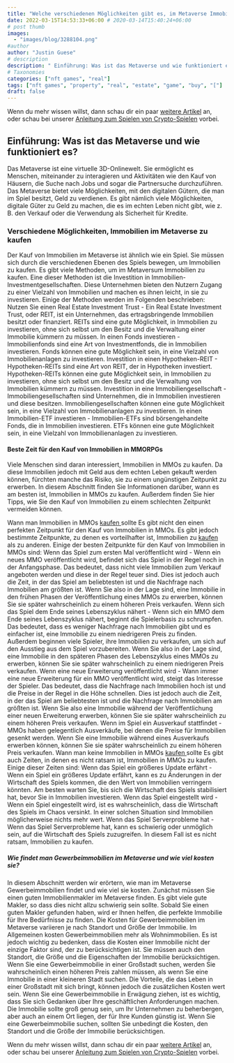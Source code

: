 ```yaml
---
title: "Welche verschiedenen Möglichkeiten gibt es, im Metaverse Immobilien zu kaufen?"
date: 2022-03-15T14:53:33+06:00 # 2020-03-14T15:40:24+06:00
# post thumb
images:
  - "images/blog/3288104.png"
#author
author: "Justin Guese"
# description
description: " Einführung: Was ist das Metaverse und wie funktioniert es?Das Metaverse ist eine virtuelle 3D-Onlinewelt. Sie ermöglicht es Menschen, miteinander zu inter"
# Taxonomies
categories: ["nft games", "real"]
tags: ["nft games", "property", "real", "estate", "game", "buy", "["]
draft: false
---
```



Wenn du mehr wissen willst, dann schau dir ein paar [weitere Artikel](/blog/) an, oder schau bei unserer [Anleitung zum Spielen von Crypto-Spielen](/services/how-do-i-get-started/) vorbei.


## Einführung: Was ist das Metaverse und wie funktioniert es?

Das Metaverse ist eine virtuelle 3D-Onlinewelt. Sie ermöglicht es Menschen, miteinander zu interagieren und Aktivitäten wie den Kauf von Häusern, die Suche nach Jobs und sogar die Partnersuche durchzuführen.
Das Metaverse bietet viele Möglichkeiten, mit den digitalen Gütern, die man im Spiel besitzt, Geld zu verdienen. Es gibt nämlich viele Möglichkeiten, digitale Güter zu Geld zu machen, die es im echten Leben nicht gibt, wie z. B. den Verkauf oder die Verwendung als Sicherheit für Kredite.

### Verschiedene Möglichkeiten, Immobilien im Metaverse zu kaufen

Der Kauf von Immobilien im Metaverse ist ähnlich wie ein Spiel. Sie müssen sich durch die verschiedenen Ebenen des Spiels bewegen, um Immobilien zu kaufen.
Es gibt viele Methoden, um im Metaversum Immobilien zu kaufen. Eine dieser Methoden ist die Investition in Immobilien-Investmentgesellschaften. Diese Unternehmen bieten den Nutzern Zugang zu einer Vielzahl von Immobilien und machen es ihnen leicht, in sie zu investieren. Einige der Methoden werden im Folgenden beschrieben:
Nutzen Sie einen Real Estate Investment Trust - Ein Real Estate Investment Trust, oder REIT, ist ein Unternehmen, das ertragsbringende Immobilien besitzt oder finanziert. REITs sind eine gute Möglichkeit, in Immobilien zu investieren, ohne sich selbst um den Besitz und die Verwaltung einer Immobilie kümmern zu müssen. 
In einen Fonds investieren - Immobilienfonds sind eine Art von Investmentfonds, die in Immobilien investieren. Fonds können eine gute Möglichkeit sein, in eine Vielzahl von Immobilienanlagen zu investieren. 
Investition in einen Hypotheken-REIT - Hypotheken-REITs sind eine Art von REIT, der in Hypotheken investiert. Hypotheken-REITs können eine gute Möglichkeit sein, in Immobilien zu investieren, ohne sich selbst um den Besitz und die Verwaltung von Immobilien kümmern zu müssen. 
Investition in eine Immobiliengesellschaft - Immobiliengesellschaften sind Unternehmen, die in Immobilien investieren und diese besitzen. Immobiliengesellschaften können eine gute Möglichkeit sein, in eine Vielzahl von Immobilienanlagen zu investieren. 
In einen Immobilien-ETF investieren - Immobilien-ETFs sind börsengehandelte Fonds, die in Immobilien investieren. ETFs können eine gute Möglichkeit sein, in eine Vielzahl von Immobilienanlagen zu investieren.

#### Beste Zeit für den Kauf von Immobilien in MMORPGs

Viele Menschen sind daran interessiert, Immobilien in MMOs zu kaufen. Da diese Immobilien jedoch mit Geld aus dem echten Leben gekauft werden können, fürchten manche das Risiko, sie zu einem ungünstigen Zeitpunkt zu erwerben.
In diesem Abschnitt finden Sie Informationen darüber, wann es am besten ist, Immobilien in MMOs zu kaufen. Außerdem finden Sie hier Tipps, wie Sie den Kauf von Immobilien zu einem schlechten Zeitpunkt vermeiden können.

 Wann man Immobilien in MMOs [ kaufen ](https://accounts.binance.com/en/register?ref=37092355) sollte 
Es gibt nicht den einen perfekten Zeitpunkt für den Kauf von Immobilien in MMOs. Es gibt jedoch bestimmte Zeitpunkte, zu denen es vorteilhafter ist, Immobilien zu [ kaufen ](https://accounts.binance.com/en/register?ref=37092355) als zu anderen. Einige der besten Zeitpunkte für den Kauf von Immobilien in MMOs sind: 
Wenn das Spiel zum ersten Mal veröffentlicht wird - Wenn ein neues MMO veröffentlicht wird, befindet sich das Spiel in der Regel noch in der Anfangsphase. Das bedeutet, dass nicht viele Immobilien zum Verkauf angeboten werden und diese in der Regel teuer sind. Dies ist jedoch auch die Zeit, in der das Spiel am beliebtesten ist und die Nachfrage nach Immobilien am größten ist. Wenn Sie also in der Lage sind, eine Immobilie in den frühen Phasen der Veröffentlichung eines MMOs zu erwerben, können Sie sie später wahrscheinlich zu einem höheren Preis verkaufen. 
Wenn sich das Spiel dem Ende seines Lebenszyklus nähert - Wenn sich ein MMO dem Ende seines Lebenszyklus nähert, beginnt die Spielerbasis zu schrumpfen. Das bedeutet, dass es weniger Nachfrage nach Immobilien gibt und es einfacher ist, eine Immobilie zu einem niedrigeren Preis zu finden. Außerdem beginnen viele Spieler, ihre Immobilien zu verkaufen, um sich auf den Ausstieg aus dem Spiel vorzubereiten. Wenn Sie also in der Lage sind, eine Immobilie in den späteren Phasen des Lebenszyklus eines MMOs zu erwerben, können Sie sie später wahrscheinlich zu einem niedrigeren Preis verkaufen. 
Wenn eine neue Erweiterung veröffentlicht wird - Wann immer eine neue Erweiterung für ein MMO veröffentlicht wird, steigt das Interesse der Spieler. Das bedeutet, dass die Nachfrage nach Immobilien hoch ist und die Preise in der Regel in die Höhe schnellen. Dies ist jedoch auch die Zeit, in der das Spiel am beliebtesten ist und die Nachfrage nach Immobilien am größten ist. Wenn Sie also eine Immobilie während der Veröffentlichung einer neuen Erweiterung erwerben, können Sie sie später wahrscheinlich zu einem höheren Preis verkaufen. 
Wenn im Spiel ein Ausverkauf stattfindet - MMOs haben gelegentlich Ausverkäufe, bei denen die Preise für Immobilien gesenkt werden. Wenn Sie eine Immobilie während eines Ausverkaufs erwerben können, können Sie sie später wahrscheinlich zu einem höheren Preis verkaufen.
Wann man keine Immobilien in MMOs [ kaufen ](https://accounts.binance.com/en/register?ref=37092355) sollte 
Es gibt auch Zeiten, in denen es nicht ratsam ist, Immobilien in MMOs zu kaufen. Einige dieser Zeiten sind: 
Wenn das Spiel ein größeres Update erfährt - Wenn ein Spiel ein größeres Update erfährt, kann es zu Änderungen in der Wirtschaft des Spiels kommen, die den Wert von Immobilien verringern könnten. Am besten warten Sie, bis sich die Wirtschaft des Spiels stabilisiert hat, bevor Sie in Immobilien investieren.
Wenn das Spiel eingestellt wird - Wenn ein Spiel eingestellt wird, ist es wahrscheinlich, dass die Wirtschaft des Spiels im Chaos versinkt. In einer solchen Situation sind Immobilien möglicherweise nichts mehr wert. 
Wenn das Spiel Serverprobleme hat - Wenn das Spiel Serverprobleme hat, kann es schwierig oder unmöglich sein, auf die Wirtschaft des Spiels zuzugreifen. In diesem Fall ist es nicht ratsam, Immobilien zu kaufen.

##### Wie findet man Gewerbeimmobilien im Metaverse und wie viel kosten sie?

In diesem Abschnitt werden wir erörtern, wie man im Metaverse Gewerbeimmobilien findet und wie viel sie kosten.
Zunächst müssen Sie einen guten Immobilienmakler im Metaverse finden. Es gibt viele gute Makler, so dass dies nicht allzu schwierig sein sollte. Sobald Sie einen guten Makler gefunden haben, wird er Ihnen helfen, die perfekte Immobilie für Ihre Bedürfnisse zu finden. 
Die Kosten für Gewerbeimmobilien im Metaverse variieren je nach Standort und Größe der Immobilie. Im Allgemeinen kosten Gewerbeimmobilien mehr als Wohnimmobilien. Es ist jedoch wichtig zu bedenken, dass die Kosten einer Immobilie nicht der einzige Faktor sind, der zu berücksichtigen ist. Sie müssen auch den Standort, die Größe und die Eigenschaften der Immobilie berücksichtigen. 
Wenn Sie eine Gewerbeimmobilie in einer Großstadt suchen, werden Sie wahrscheinlich einen höheren Preis zahlen müssen, als wenn Sie eine Immobilie in einer kleineren Stadt suchen. Die Vorteile, die das Leben in einer Großstadt mit sich bringt, können jedoch die zusätzlichen Kosten wert sein. Wenn Sie eine Gewerbeimmobilie in Erwägung ziehen, ist es wichtig, dass Sie sich Gedanken über Ihre geschäftlichen Anforderungen machen. Die Immobilie sollte groß genug sein, um Ihr Unternehmen zu beherbergen, aber auch an einem Ort liegen, der für Ihre Kunden günstig ist.
Wenn Sie eine Gewerbeimmobilie suchen, sollten Sie unbedingt die Kosten, den Standort und die Größe der Immobilie berücksichtigen.


Wenn du mehr wissen willst, dann schau dir ein paar [weitere Artikel](/blog/) an, oder schau bei unserer [Anleitung zum Spielen von Crypto-Spielen](/services/how-do-i-get-started/) vorbei.

